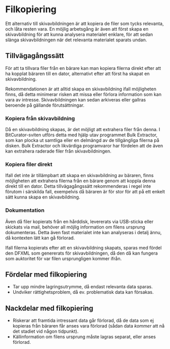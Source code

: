 # Filkopiering
Ett alternativ till skivavbildningen är att kopiera de filer som tycks relevanta, och låta resten vara. En möjlig arbetsgång är även att först skapa en skivavbildning för att kunna analysera materialet enklare, för att sedan slänga skivavbildningen när det relevanta materialet sparats undan.

## Tillvägagångssätt
För att ta tillvara filer från en bärare kan man kopiera filerna direkt efter att ha kopplat bäraren till en dator, alternativt efter att först ha skapat en skivavbildning.

Rekommendationen är att alltid skapa en skivavbildning ifall möjligheten finns, då detta minimerar risken att missa eller förlora information som kan vara av intresse. Skivavbildningen kan sedan arkiveras eller gallras beroende på gällande förutsättningar.

### Kopiera från skivavbildning
Då en skivavbildning skapas, är det möjligt att extrahera filer från denna. I BitCurator-sviten utförs detta med hjälp utav programmet Bulk Extractor, som kan plocka ut samtliga eller en delmängd av de tillgängliga filerna på disken. Bulk Extractor och likvärdiga programvaror har fördelen att de även kan extrahera raderade filer från skivavbildningen.

### Kopiera filer direkt
Ifall det inte är tillämpbart att skapa en skivavbildning av bäraren, finns möjligheten att extrahera filerna från en bärare genom att koppla denna direkt till en dator. Detta tillvägagångssätt rekommenderas i regel inte förutom i särskilda fall, exempelvis då bäraren är för stor för att på ett enkelt sätt kunna skapa en skivavbildning.

### Dokumentation
Även då filer kopierats från en hårddisk, levererats via USB-sticka eller skickats via mail, behöver all möjlig information om filens ursprung dokumenteras. Detta även fast materialet inte kan analyseras i detalj ännu, då kontexten lätt kan gå förlorad.

Ifall filerna kopierats efter att en skivavbildning skapats, sparas med fördel den DFXML som genererats för skivavbildningen, då den då kan fungera som auktoritet för var filen ursprungligen kommer ifrån.

## Fördelar med filkopiering
* Tar upp mindre lagringsutrymme, då endast relevanta data sparas.
* Undviker rättighetsproblem, då ev. problematisk data kan försakas.

## Nackdelar med filkopiering
* Riskerar att framtida intressant data går förlorad, då de data som ej kopieras från bäraren får anses vara förlorad (sådan data _kommer_ att nå det stadiet vid någon tidpunkt).
* Källinformation om filens ursprung måste lagras separat, eller anses förlorad.